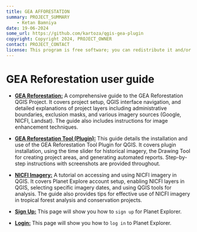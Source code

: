 ```yaml
---
title: GEA AFFORESTATION
summary: PROJECT_SUMMARY
    - Ketan Bamniya
date: 19-06-2024
some_url: https://github.com/kartoza/qgis-gea-plugin
copyright: Copyright 2024, PROJECT_OWNER
contact: PROJECT_CONTACT
license: This program is free software; you can redistribute it and/or modify it under the terms of the GNU Affero General Public License as published by the Free Software Foundation; either version 3 of the License, or (at your option) any later version.
---
```


# GEA Reforestation user guide

* **[GEA Reforestation:](gea-reforestation.md)** A comprehensive guide to the GEA Reforestation QGIS Project. It covers project setup, QGIS interface navigation, and detailed explanations of project layers including administrative boundaries, exclusion masks, and various imagery sources (Google, NICFI, Landsat). The guide also includes instructions for image enhancement techniques.

* **[GEA Reforestation Tool (Plugin):](gea-reforestation-tool.md)** This guide details the installation and use of the GEA Reforestation Tool Plugin for QGIS. It covers plugin installation, using the time slider for historical imagery, the Drawing Tool for creating project areas, and generating automated reports. Step-by-step instructions with screenshots are provided throughout.

* **[NICFI Imagery:](./nicfi-imagery.md)** A tutorial on accessing and using NICFI imagery in QGIS. It covers Planet Explore account setup, enabling NICFI layers in QGIS, selecting specific imagery dates, and using QGIS tools for analysis. The guide also provides tips for effective use of NICFI imagery in tropical forest analysis and conservation projects.

* **[Sign Up:](sign-up.md)** This page will show you how to `sign up` for Planet Explorer.

* **[Login:](login.md)** This page will show you how to `log in` to Planet Explorer.
